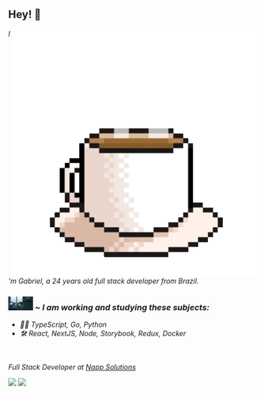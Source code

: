 <h2>Hey! 👋 </h2>

<img width="500px" align="right" src="https://github.com/dias-oblivion/dias-oblivion/blob/main/coffe_animation.gif"/>

<p><em>I'm Gabriel, a 24 years old full stack developer from Brazil.</p>

### <img width="50px" marginTop="10rem" src="https://github.com/dias-oblivion/dias-oblivion/blob/main/wallpaper.gif"/> ~ I am working and studying these subjects:

<ul>
      <li>👨‍💻 TypeScript, Go, Python</li>
      <li> 🛠 React, NextJS, Node, Storybook, Redux, Docker</li>
</ul>

<br>

<div align="left">
<p><em>Full Stack Developer at </em><a href="https://nappsolutions.com.br">Napp Solutions</a></p>

<a href="https://www.linkedin.com/in/gabriel-dias-dev/" target="_blank"><img src="https://img.shields.io/badge/-LinkedIn-%230077B5?style=for-the-badge&logo=linkedin&logoColor=white" target="_blank"></a>
<a href="https://www.instagram.com/dias_oblivion/" target="_blank"><img src="https://img.shields.io/badge/-Instagram-%23E4405F?style=for-the-badge&logo=instagram&logoColor=white" target="_blank"></a>
<br>


